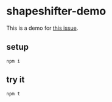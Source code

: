 # shapeshifter-demo

This is a demo for [this issue](https://github.com/milesj/shapeshifter/issues/29).

## setup

```
npm i
```

## try it

```
npm t
```